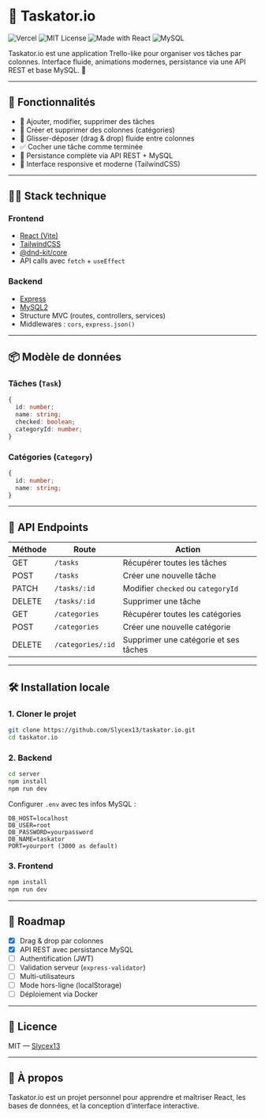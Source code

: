 # 🧠 Taskator.io

![Vercel](https://img.shields.io/badge/deploy-vercel-blue?logo=vercel)
![MIT License](https://img.shields.io/badge/license-MIT-green)
![Made with React](https://img.shields.io/badge/Made%20with-React-61DAFB.svg?logo=react)
![MySQL](https://img.shields.io/badge/Database-MySQL-blue?logo=mysql)

Taskator.io est une application Trello-like pour organiser vos tâches par colonnes. Interface fluide, animations modernes, persistance via une API REST et base MySQL. 🧩

---

## 🚀 Fonctionnalités

- 📝 Ajouter, modifier, supprimer des tâches
- 📁 Créer et supprimer des colonnes (catégories)
- 🔄 Glisser-déposer (drag & drop) fluide entre colonnes
- ✅ Cocher une tâche comme terminée
- 💾 Persistance complète via API REST + MySQL
- 📱 Interface responsive et moderne (TailwindCSS)

---

## 🧑‍💻 Stack technique

### Frontend

- [React (Vite)](https://vitejs.dev/)
- [TailwindCSS](https://tailwindcss.com/)
- [@dnd-kit/core](https://docs.dndkit.com/)
- API calls avec `fetch` + `useEffect`

### Backend

- [Express](https://expressjs.com/)
- [MySQL2](https://www.npmjs.com/package/mysql2)
- Structure MVC (routes, controllers, services)
- Middlewares : `cors`, `express.json()`

---

## 📦 Modèle de données

### Tâches (`Task`)

```ts
{
  id: number;
  name: string;
  checked: boolean;
  categoryId: number;
}
```

### Catégories (`Category`)

```ts
{
  id: number;
  name: string;
}
```

---

## 📌 API Endpoints

| Méthode | Route             | Action                                |
| ------- | ----------------- | ------------------------------------- |
| GET     | `/tasks`          | Récupérer toutes les tâches           |
| POST    | `/tasks`          | Créer une nouvelle tâche              |
| PATCH   | `/tasks/:id`      | Modifier `checked` ou `categoryId`    |
| DELETE  | `/tasks/:id`      | Supprimer une tâche                   |
| GET     | `/categories`     | Récupérer toutes les catégories       |
| POST    | `/categories`     | Créer une nouvelle catégorie          |
| DELETE  | `/categories/:id` | Supprimer une catégorie et ses tâches |

---

## 🛠️ Installation locale

### 1. Cloner le projet

```bash
git clone https://github.com/Slycex13/taskator.io.git
cd taskator.io
```

### 2. Backend

```bash
cd server
npm install
npm run dev
```

Configurer `.env` avec tes infos MySQL :

```env
DB_HOST=localhost
DB_USER=root
DB_PASSWORD=yourpassword
DB_NAME=taskator
PORT=yourport (3000 as default)
```

### 3. Frontend

```bash
npm install
npm run dev
```

---

## 🧱 Roadmap

- [x] Drag & drop par colonnes
- [x] API REST avec persistance MySQL
- [ ] Authentification (JWT)
- [ ] Validation serveur (`express-validator`)
- [ ] Multi-utilisateurs
- [ ] Mode hors-ligne (localStorage)
- [ ] Déploiement via Docker

---

## 📜 Licence

MIT — [Slycex13](https://github.com/Slycex13)

---

## 🧠 À propos

Taskator.io est un projet personnel pour apprendre et maîtriser React, les bases de données, et la conception d’interface interactive.
